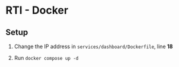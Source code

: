 # RTI - Docker

## Setup

1. Change the IP address in `services/dashboard/Dockerfile`, line **18**

2. Run `docker compose up -d`